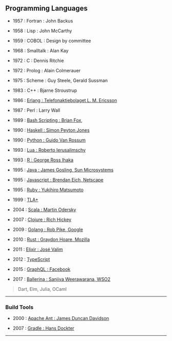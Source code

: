 
## Programming Languages

* 1957 : Fortran : John Backus

* 1958 : Lisp : John McCarthy

* 1959 : COBOL : Design by committee

* 1968 : Smalltalk : Alan Kay

* 1972 : C : Dennis Ritchie

* 1972 : Prolog : Alain Colmerauer

* 1975 : Scheme : Guy Steele, Gerald Sussman

* 1983 : C++ : Bjarne Stroustrup

* 1986 : [Erlang : Telefonaktiebolaget L. M. Ericsson](./erlang/README.md)

* 1987 : Perl : Larry Wall

* 1989 : [Bash Scripting : Brian Fox](./shell-scripting/README.md),

* 1990 : [Haskell : Simon Peyton Jones](./haskell/README.md)

* 1990 : [Python : Guido Van Rossum](./python/README.md)

* 1993 : [Lua : Roberto Ierusalimschy](./lua/README.md)

* 1993 : [R : George Ross Ihaka](./R-lang/README.md)

* 1995 : [Java : James Gosling, Sun Microsystems](./jvm-n-java/README.md)

* 1995 : [Javascript : Brendan Eich, Netscape](./javascript/README.md)

* 1995 : [Ruby : Yukihiro Matsumoto](./ruby/README.md)

* 1999 : [TLA+](./tla-plus/README.md)

* 2004 : [Scala : Martin Odersky](./scala/README.md)

* 2007 : [Clojure : Rich Hickey](./clojure/README.md)

* 2009 : [Golang : Rob Pike, Google](./golang/README.md)

* 2010 : [Rust : Graydon Hoare, Mozilla](./rust/README.md)

* 2011 : [Elixir : José Valim](./elixir/README.md)

* 2012 : [TypeScript](./typescript/README.md)

* 2015 : [GraphQL : Facebook](./graphql/README.md)

* 2017 : [Ballerina : Sanjiva Weerawarana, WSO2](./ballerina/README.md)

> Dart, Elm, Julia, OCaml

---

### Build Tools

* 2000 : [Apache Ant : James Duncan Davidson](./0-build/ant)

* 2007 : [Gradle : Hans Dockter](./0-build/gradle)

---

